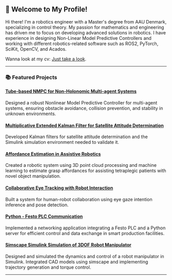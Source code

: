 ## 👋  Welcome to My Profile!


Hi there! I'm a robotics engineer with a Master's degree from AAU Denmark, specializing in control theory. My passion for mathematics and engineering has driven me to focus on developing advanced solutions in robotics. I have experience in designing Non-Linear Model Predictive Controllers and working with different robotics-related software such as ROS2, PyTorch, SciKit, OpenCV, and Acados.

Wanna look at my cv: [Just take a look](https://github.com/Hamza-Robotics/Hamza-Robotics/blob/main/cv2025.pdf). 

---

### 📚 Featured Projects

#### [Tube-based NMPC for Non-Holonomic Multi-agent Systems](https://github.com/Hamza-Robotics/dtmpc)  
Designed a robust Nonlinear Model Predictive Controller for multi-agent systems, ensuring obstacle avoidance, collision prevention, and stability in unknown environments.

#### [Multiplicative Extended Kalman Filter for Satellite Attitude Determination](https://github.com/Hamza-Robotics/MEKF)  
Developed Kalman filters for satellite attitude determination and the Simulink simulation environment needed to validate it. 

#### [Affordance Estimation in Assistive Robotics](https://github.com/Hamza-Robotics/p6-projekt)  
Created a robotic system using 3D point cloud processing and machine learning to estimate grasp affordances for assisting tetraplegic patients with novel object manipulation.

#### [Collaborative Eye Tracking with Robot Interaction](https://github.com/Hamza-Robotics/Rob8Robot)  
Built a system for human-robot collaboration using eye gaze intention inference and pose detection. 

#### [Python - Festo PLC Communication](https://github.com/Hamza-Robotics/MiniprojecktSAF)  
Implemented a networking application integrating a Festo PLC and a Python server for efficient control and data exchange in smart production facilities.

#### [Simscape Simulink Simulation of 3DOF Robot Manipulator](https://github.com/Hamza-Robotics/P3)  
Designed and simulated the dynamics and control of a robot manipulator in Simulink. Integrated CAD models using simscape and implementing trajectory generation and torque control.

---
